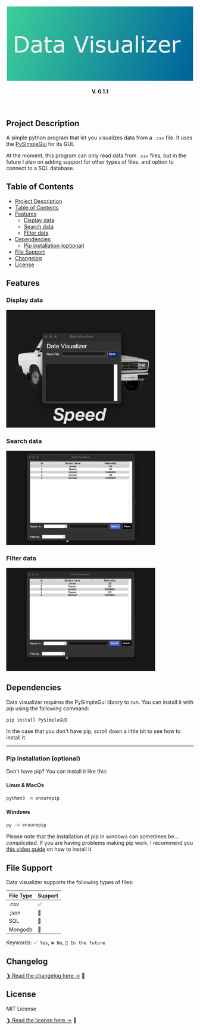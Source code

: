 <h4 align='center'>
    <a href="https://github.com/AsleyR/data_visualizer">
        <img src="./media/images/data_visualizer_title.png"
        alt="data-visualizer"/>
    </a>
    <br>
    <br>
    V. 0.1.1
</h4>

<br>

## Project Description
A simple python program that let you visualizes data from a `.csv` file. It uses the [PySimpleGui](https://github.com/PySimpleGUI) for its GUI. 

At the moment, this program can only read data from `.csv` files, but in the future I plan on adding support for other types of files, and option to connect to a SQL database.

## Table of Contents

- [Project Description](#project-description)
- [Table of Contents](#table-of-contents)
- [Features](#features)
  - [Display data](#display-data)
  - [Search data](#search-data)
  - [Filter data](#filter-data)
- [Dependencies](#dependencies)
  - [Pip installation (optional)](#pip-installation-optional)
- [File Support](#file-support)
- [Changelog](#changelog)
- [License](#license)

## Features

### Display data

<img src="./media/gifs/open-gif.gif" width="400">
<br>

### Search data

<img src="./media/gifs/search-gif.gif" width="400">
<br>

### Filter data

<img src="./media/gifs/filter-gif.gif" width="400">
<br>

## Dependencies

Data visualizer requires the PySimpleGui library to run. You can install it with pip using the following command:

```shell
pip install PySimpleGUI
```

In the case that you don't have pip, scroll down a little bit to see how to install it.

---

### Pip installation (optional)

Don't have pip? You can install it like this:

<h4>Linux & MacOs</h4>

```bash
python3 -m ensurepip
```

<h4>Windows</h4>

```bash
py -m ensurepip
```
Please note that the installation of pip in windows can sometimes be... _complicated_. If you are having problems making pip work, I recommend you [this video guide](https://youtu.be/c_qNC1lL4qA) on how to install it.

## File Support

Data visualizer supports the following types of files:

| File Type | Support |
| --------- | ------- |
| .csv | ✅ |
| .json | 📅 |
| SQL | 📅 |
| Mongodb | 📅 |

Keywords: `✅ Yes`, `❌ No`, `📅 In the future`

## Changelog

[❯ Read the changelog here →](changelog.md) 📄

## License

MIT License

[❯ Read the license here →](LICENSE.md) 🔏
